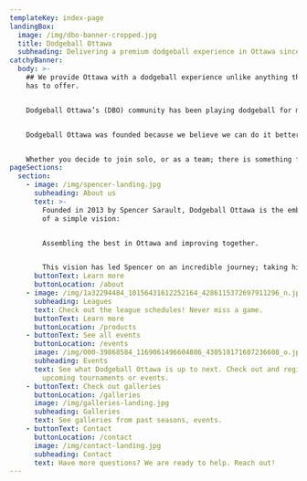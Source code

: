 ```yaml
---
templateKey: index-page
landingBox:
  image: /img/dbo-banner-cropped.jpg
  title: Dodgeball Ottawa
  subheading: Delivering a premium dodgeball experience in Ottawa since 2013.
catchyBanner:
  body: >-
    ## We provide Ottawa with a dodgeball experience unlike anything the city
    has to offer.


    Dodgeball Ottawa’s (DBO) community has been playing dodgeball for many years and in a variety of cities. They know what makes a great dodgeball community and experience.


    Dodgeball Ottawa was founded because we believe we can do it better. We take pride in delivering high caliber play; elite athlete development; a friendly and informative community; and a wide range of leagues and events.


    Whether you decide to join solo, or as a team; there is something for you in Dodgeball Ottawa!
pageSections:
  section:
    - image: /img/spencer-landing.jpg
      subheading: About us
      text: >-
        Founded in 2013 by Spencer Sarault, Dodgeball Ottawa is the embodiment
        of a simple vision: 


        Assembling the best in Ottawa and improving together.


        This vision has led Spencer on an incredible journey; taking him, and other DBO members, across the globe in pursuit of playing dodgeball at the highest caliber.
      buttonText: Learn more
      buttonLocation: /about
    - image: /img/1a32294484_10156431612252164_4286115372697911296_n.jpg
      subheading: Leagues
      text: Check out the league schedules! Never miss a game.
      buttonText: Learn more
      buttonLocation: /products
    - buttonText: See all events
      buttonLocation: /events
      image: /img/000-39868584_1169061496604886_430518171607236608_o.jpg
      subheading: Events
      text: See what Dodgeball Ottawa is up to next. Check out and register for
        upcoming tournaments or events.
    - buttonText: Check out galleries
      buttonLocation: /galleries
      image: /img/galleries-landing.jpg
      subheading: Galleries
      text: See galleries from past seasons, events.
    - buttonText: Contact
      buttonLocation: /contact
      image: /img/contact-landing.jpg
      subheading: Contact
      text: Have more questions? We are ready to help. Reach out!
---
```

